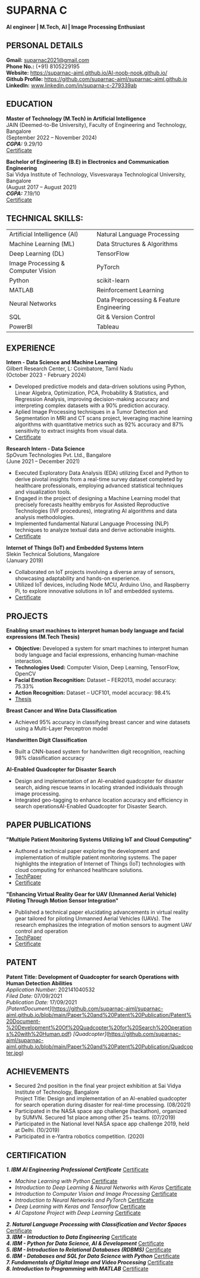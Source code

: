 # **SUPARNA C**  
**AI engineer | M.Tech, AI | Image Processing Enthusiast**  

## **PERSONAL DETAILS**  
**Gmail:** suparnac2021@gmail.com  
**Phone No.:** (+91) 8105229195  
**Website:**  https://suparnac-aiml.github.io/AI-noob-nook.github.io/  
**Github Profile:** https://github.com/suparnac-aiml/suparnac-aiml.github.io  
**LinkedIn:** www.linkedin.com/in/suparna-c-279339ab  

## **EDUCATION**  
**Master of Technology (M.Tech) in Artificial Intelligence**  
JAIN (Deemed-to-Be University), Faculty of Engineering and Technology, Bangalore  
(September 2022 – November 2024)  
***CGPA:*** 9.29/10  
[Certificate](https://github.com/suparnac-aiml/suparnac-aiml.github.io/blob/main/M.Tech%20(AI)/M.Tech%20Certificate.jpg)  
  
**Bachelor of Engineering (B.E) in Electronics and Communication Engineering**  
Sai Vidya Institute of Technology, Visvesvaraya Technological University, Bangalore  
(August 2017 – August 2021)  
***CGPA:*** 7.19/10  
[Certificate](https://github.com/suparnac-aiml/suparnac-aiml.github.io/blob/main/B.Tech%20(ECE)/B.Tech%20certificate.jpg)  


## **TECHNICAL SKILLS:**  

|                                |                                |
|--------------------------------|--------------------------------|
| Artificial Intelligence (AI)   | Natural Language Processing    |
| Machine Learning (ML)          | Data Structures & Algorithms   |
| Deep Learning (DL)             | TensorFlow                     |
| Image Processing & Computer Vision | PyTorch                 |
| Python                         | scikit-learn                   |
| MATLAB                         | Reinforcement Learning         |
| Neural Networks                | Data Preprocessing & Feature Engineering |
| SQL                            | Git & Version Control          |
|PowerBI                         | Tableau                        |



## **EXPERIENCE**  
**Intern - Data Science and Machine Learning**  
Gilbert Research Center, L: Coimbatore, Tamil Nadu  
(October 2023 - February 2024)  
- Developed predictive models and data-driven solutions using Python, Linear Algebra, Optimization, PCA, Probability & Statistics, and Regression Analysis, improving decision-making accuracy and interpreting complex datasets with a 90% prediction accuracy.  
- Aplied Image Processing techniques in a Tumor Detection and Segmentation in MRI and CT scans project, leveraging machine learning algorithms with quantitative metrics such as 92% accuracy and 87% sensitivity to extract insights from visual data.  
-  [Certificate](https://github.com/suparnac-aiml/suparnac-aiml.github.io/blob/main/Internship_Related_Documents/Gilbert%20Research%20Center%20-%20Internship%20certificate.jpg)


**Research Intern - Data Science**  
SpOvum Technologies Pvt. Ltd., Bangalore  
(June 2021 – December 2021)  
- Executed Exploratory Data Analysis (EDA) utilizing Excel and Python to derive pivotal insights from a real-time survey dataset completed by healthcare professionals, employing advanced statistical techniques and visualization tools.  
- Engaged in the project of designing a Machine Learning model that precisely forecasts healthy embryos for Assisted Reproductive Technologies (IVF procedures), integrating AI algorithms and data analysis methodologies.  
- Implemented fundamental Natural Language Processing (NLP) techniques to analyze textual data and derive actionable insights.
- [Certificate](https://github.com/suparnac-aiml/suparnac-aiml.github.io/blob/main/Internship_Related_Documents/Suparna%20EDA%20internship%20SpOvum.pdf)

  
**Internet of Things (IoT) and Embedded Systems Intern**  
Slekin Technical Solutions, Mangalore  
(January 2019)  
- Collaborated on IoT projects involving a diverse array of sensors, showcasing adaptability and hands-on experience.  
- Utilized IoT devices, including Node MCU, Arduino Uno, and Raspberry Pi, to explore innovative solutions in IoT and embedded systems.  
- [Certificate](https://github.com/suparnac-aiml/suparnac-aiml.github.io/blob/main/Internship_Related_Documents/Slekin%20-%20Internship%20certificate.jpg)

## **PROJECTS**  
**Enabling smart machines to interpret human body language and facial expressions (M.Tech Thesis)**  
- **Objective:** Developed a system for smart machines to interpret human body language and facial expressions, enhancing human-machine interaction.  
- **Technologies Used:** Computer Vision, Deep Learning, TensorFlow, OpenCV  
- **Facial Emotion Recognition:** Dataset – FER2013, model accuracy: 75.33%  
- **Action Recognition:** Dataset – UCF101, model accuracy: 98.4%
- [Thesis](https://github.com/suparnac-aiml/suparnac-aiml.github.io/blob/main/M.Tech%20(AI)/SUPARNA%20-%20M.Tech%20THESIS_compressed.pdf)

**Breast Cancer and Wine Data Classification**  
- Achieved 95% accuracy in classifying breast cancer and wine datasets using a Multi-Layer Perceptron model  

**Handwritten Digit Classification**
- Built a CNN-based system for handwritten digit recognition, reaching 98% classification accuracy

**AI-Enabled Quadcopter for Disaster Search**  
- Design and implementation of an AI-enabled quadcopter for disaster search, aiding rescue teams in locating stranded individuals through image processing.  
- Integrated geo-tagging to enhance location accuracy and efficiency in search operationsAI-Enabled Quadcopter for Disaster Search.  


## **PAPER PUBLICATIONS**   
**"Multiple Patient Monitoring Systems Utilizing IoT and Cloud Computing"**  
- Authored a technical paper exploring the development and implementation of multiple patient monitoring systems. The paper highlights the integration of Internet of Things (IoT) technologies with cloud computing for enhanced healthcare solutions.
- [TechPaper](https://github.com/suparnac-aiml/suparnac-aiml.github.io/blob/main/Paper%20and%20Patent%20Publication/IRJET-V7I5926-%20MULTIPLE%20PATIENT%20MONITORING%20SYSTEM%20USING%20IOT%20AND%20CLOUD%20COMPUTING.pdf) 
- [Certificate](https://github.com/suparnac-aiml/suparnac-aiml.github.io/blob/main/Paper%20and%20Patent%20Publication/IRJET-V7I5926-%20MULTIPLE%20PATIENT%20MONITORING%20SYSTEM%20USING%20IOT%20AND%20CLOUD%20COMPUTING%20certificate.jpg)

**"Enhancing Virtual Reality Gear for UAV (Unmanned Aerial Vehicle) Piloting Through Motion Sensor Integration"**  
- Published a technical paper elucidating advancements in virtual reality gear tailored for piloting Unmanned Aerial Vehicles (UAVs). The research emphasizes the integration of motion sensors to augment UAV control and operation
- [TechPaper](https://github.com/suparnac-aiml/suparnac-aiml.github.io/blob/main/Paper%20and%20Patent%20Publication/IRJET-V7I5925%20-%20MOTION%20SENSOR%20ENHANCED%20VIRTUAL%20REALITY%20GEAR%20FOR%20PILOTING%20THE%20UAV%E2%80%99s.pdf)
- [Certificate](https://github.com/suparnac-aiml/suparnac-aiml.github.io/blob/main/Paper%20and%20Patent%20Publication/IRJET-V7I5925%20-%20MOTION%20SENSOR%20ENHANCED%20VIRTUAL%20REALITY%20GEAR%20FOR%20PILOTING%20THE%20UAV%E2%80%99s%20-%20certificate.jpg)  

  
## **PATENT**
**Patent Title: Development of Quadcopter for search Operations with Human Detection Abilities**  
*Application Number:* 202141040532  
*Filed Date:* 07/09/2021  
*Publication Date:* 17/09/2021  
*[PatentDocument]*(https://github.com/suparnac-aiml/suparnac-aiml.github.io/blob/main/Paper%20and%20Patent%20Publication/Patent%20Document-%20Development%20Of%20Quadcopter%20for%20Search%20Operations%20with%20Human.pdf)
*[Quadcopter]*(https://github.com/suparnac-aiml/suparnac-aiml.github.io/blob/main/Paper%20and%20Patent%20Publication/Quadcopter.jpg)


## **ACHIEVEMENTS**
- Secured 2nd position in the final year project exhibition at Sai Vidya Institute of Technology, Bangalore  
  Project Title: Design and implementation of an AI-enabled quadcopter for search operation during disaster for real-time processing. (08/2021)   
- Participated in the NASA space app challenge (hackathon), organized by SUMVN. Secured 1st place among other 25+ teams. (07/2019)  
- Participated in the National level NASA space app challenge 2019, held at Delhi. (10/2019)  
- Participated in e-Yantra robotics competition. (2020)  

## **CERTIFICATION**  
***1. IBM AI Engineering Professional Certificate***  [Certificate](https://github.com/suparnac-aiml/suparnac-aiml.github.io/blob/main/Certificates/IBM%20AI%20engineering%20-%20certificate.pdf)   
  - *Machine Learning with Python*  [Certificate](https://github.com/suparnac-aiml/suparnac-aiml.github.io/blob/main/Certificates/1.%20IBM%20Machine%20Learning%20with%20Python.pdf)   
  - *Introduction to Deep Learning & Neural Networks with Keras*   [Certificate](https://github.com/suparnac-aiml/suparnac-aiml.github.io/blob/main/Certificates/2.%20IBM%20Introduction%20to%20Deep%20Learning%20%26%20Neural%20Networks%20with%20Keras.pdf)  
  - *Introduction to Computer Vision and Image Processing*   [Certificate](https://github.com/suparnac-aiml/suparnac-aiml.github.io/blob/main/Certificates/3.%20IBM%20Introduction%20to%20Computer%20Vision%20and%20Image%20Processing.pdf)  
  - *Introduction to Neural Networks and PyTorch*   [Certificate](https://github.com/suparnac-aiml/suparnac-aiml.github.io/blob/main/Certificates/4.%20IBM%20Introduction%20to%20Neural%20Networks%20and%20PyTorch.pdf)  
  - *Deep Learning with Keras and Tensorflow*   [Certificate](https://github.com/suparnac-aiml/suparnac-aiml.github.io/blob/main/Certificates/5.%20IBM%20Deep%20Learning%20with%20Keras%20and%20Tensorflow.pdf)  
  - *AI Capstone Project with Deep Learning*   [Certificate](https://github.com/suparnac-aiml/suparnac-aiml.github.io/blob/main/Certificates/6.%20IBM%20AI%20Capstone%20Project%20with%20Deep%20Learning.pdf)  
  
***2. Natural Language Processing with Classification and Vector Spaces*** [Certificate](https://github.com/suparnac-aiml/suparnac-aiml.github.io/blob/main/Certificates/Natural%20Language%20Processing%20with%20Classification%20and%20Vector%20Spaces%20-%20certificate.pdf)   
***3. IBM - Introduction to Data Engineering***   [Certificate](https://github.com/suparnac-aiml/suparnac-aiml.github.io/blob/main/Certificates/IBM%20-%20Introduction%20to%20Data%20Engineering.pdf)  
***4. IBM - Python for Data Science, AI & Development***   [Certificate](https://github.com/suparnac-aiml/suparnac-aiml.github.io/blob/main/Certificates/IBM%20-%20Python%20for%20Data%20Science%2C%20AI%20%26%20Development.pdf)  
***5. IBM - Introduction to Relational Databases (RDBMS)***   [Certificate](https://github.com/suparnac-aiml/suparnac-aiml.github.io/blob/main/Certificates/IBM%20-%20Introduction%20to%20Relational%20Databases%20(RDBMS).pdf)  
***6. IBM - Databases and SQL for Data Science with Python***   [Certificate](https://github.com/suparnac-aiml/suparnac-aiml.github.io/blob/main/Certificates/IBM%20-%20Databases%20and%20SQL%20for%20Data%20Science%20with%20Python.pdf)  
***7. Fundamentals of Digital Image and Video Processing***  [Certificate](https://github.com/suparnac-aiml/suparnac-aiml.github.io/blob/main/Certificates/Fundamentals%20of%20Digital%20Image%20and%20Video%20Processing.pdf)   
***8. Introduction to Programming with MATLAB***   [Certificate](https://github.com/suparnac-aiml/suparnac-aiml.github.io/blob/main/Certificates/Fundamentals%20of%20Digital%20Image%20and%20Video%20Processing.pdf)   
